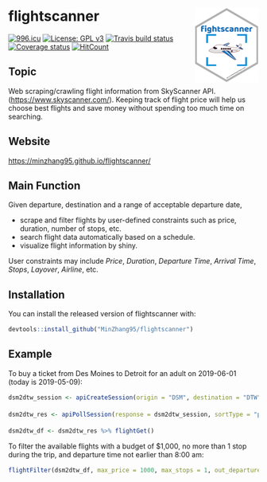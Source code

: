 
# flightscanner <img src='man/figures/logo.png' align="right" height="150" />

[![996.icu](https://img.shields.io/badge/link-996.icu-red.svg)](https://996.icu)
[![License: GPL
v3](https://img.shields.io/badge/License-GPLv3-blue.svg)](https://www.gnu.org/licenses/gpl-3.0)
[![Travis build
status](https://travis-ci.org/MinZhang95/flightscanner.svg?branch=master)](https://travis-ci.org/MinZhang95/flightscanner)
[![Coverage
status](https://codecov.io/gh/MinZhang95/flightscanner/branch/master/graph/badge.svg)](https://codecov.io/github/MinZhang95/flightscanner?branch=master)
[![HitCount](http://hits.dwyl.io/MinZhang95/flightscanner.svg)](http://hits.dwyl.io/MinZhang95/flightscanner)

## Topic

Web scraping/crawling flight information from SkyScanner API.
(<https://www.skyscanner.com/>). Keeping track of flight price will help
us choose best flights and save money without spending too much time on
searching.

## Website

<https://minzhang95.github.io/flightscanner/>

## Main Function

Given departure, destination and a range of acceptable departure date,

  - scrape and filter flights by user-defined constraints such as price, duration,
    number of stops, etc.
  - search flight data automatically based on a schedule.
  - visualize flight information by shiny.

User constraints may include *Price*, *Duration*, *Departure Time*,
*Arrival Time*, *Stops*, *Layover*, *Airline*, etc.

## Installation

You can install the released version of flightscanner with:

``` r
devtools::install_github("MinZhang95/flightscanner")
```

## Example

To buy a ticket from Des Moines to Detroit for an adult on 2019-06-01 (today is 2019-05-09):

```r
dsm2dtw_session <- apiCreateSession(origin = "DSM", destination = "DTW", startDate = "2019-06-01", adults = 1)

dsm2dtw_res <- apiPollSession(response = dsm2dtw_session, sortType = "price", sortOrder = "asc")

dsm2dtw_df <- dsm2dtw_res %>% flightGet()
```

To filter the available flights with a budget of $1,000, no more than 1 stop during the trip, and departure time not earlier than 8:00 am:

```r
flightFilter(dsm2dtw_df, max_price = 1000, max_stops = 1, out_departure = c("08:00","24:00")) 
```
